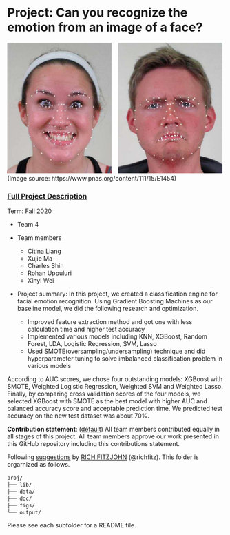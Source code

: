 # Project: Can you recognize the emotion from an image of a face? 
<img src="figs/CE.jpg" alt="Compound Emotions" width="500"/>
(Image source: https://www.pnas.org/content/111/15/E1454)

### [Full Project Description](doc/project3_desc.md)

Term: Fall 2020

+ Team 4
+ Team members
	+ Citina Liang
	+ Xujie Ma
	+ Charles Shin
	+ Rohan Uppuluri
	+ Xinyi Wei

+ Project summary: In this project, we created a classification engine for facial emotion recognition. Using Gradient Boosting Machines as our baseline model, we did the following research and optimization.
	+ Improved feature extraction method and got one with less calculation time and higher test accuracy
	+ Implemented various models including KNN, XGBoost, Random Forest, LDA, Logistic Regression, SVM, Lasso
	+ Used SMOTE(oversampling/undersampling) technique and did hyperparameter tuning to solve imbalanced classification problem in various models

According to AUC scores, we chose four outstanding models: XGBoost with SMOTE, Weighted Logistic Regression, Weighted SVM and Weighted Lasso.
Finally, by comparing cross validation scores of the four models, we selected XGBoost with SMOTE as the best model with higher AUC and balanced accuracy score and acceptable prediction time.
We predicted test accuracy on the new test dataset was about 70%.
	
**Contribution statement**: ([default](doc/a_note_on_contributions.md)) All team members contributed equally in all stages of this project. All team members approve our work presented in this GitHub repository including this contributions statement. 

Following [suggestions](http://nicercode.github.io/blog/2013-04-05-projects/) by [RICH FITZJOHN](http://nicercode.github.io/about/#Team) (@richfitz). This folder is orgarnized as follows.

```
proj/
├── lib/
├── data/
├── doc/
├── figs/
└── output/
```

Please see each subfolder for a README file.
